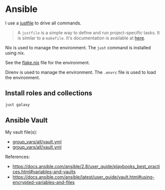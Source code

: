 # Ansible

I use a [justfile](justfile) to drive all commands.

> A `justfile` is a simple way to define and run project-specific tasks. It is similar to a `makefile`. It's documentation is available at [here](https://github.com/casey/just).

Nix is used to manage the environment. The `just` command is installed using nix.

See the [flake.nix](flake.nix) file for the environment.

Direnv is used to manage the environment. The `.envrc` file is used to load the environment.

## Install roles and collections

```bash
just galaxy
```

## Ansible Vault

My vault file(s):

- [group_vars/all/vault.yml](group_vars/all/vault.yml)
- [group_vars/all/vault.yml](group_vars/all/vault.yml)

References:

- <https://docs.ansible.com/ansible/2.8/user_guide/playbooks_best_practices.html#variables-and-vaults>
- <https://docs.ansible.com/ansible/latest/user_guide/vault.html#using-encrypted-variables-and-files>
